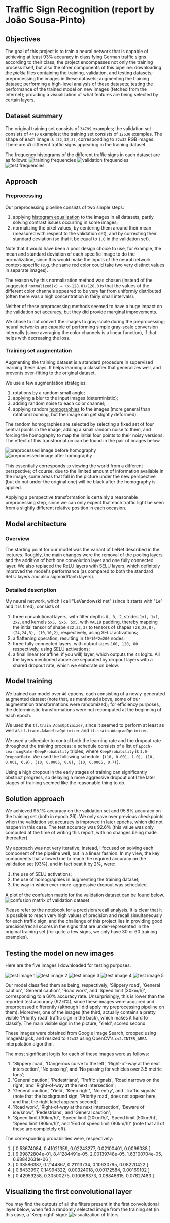 # Traffic Sign Recognition (report by João Sousa-Pinto)

## Objectives

The goal of this project is to train a neural network that is capable of achieving at least 93% accuracy in classifying German traffic signs according to their class; the project encompasses not only the training process itself, but also the other components of this pipeline: downloading the *pickle* files containing the training, validation, and testing datasets; preprocessing the images in these datasets; augmenting the training dataset; performing a high-level analysis of these datasets; testing the performance of the trained model on new images (fetched from the Internet); providing a visualization of what features are being selected by certain layers.

## Dataset summary

The original training set consists of `34799` examples; the validation set consists of `4410` examples; the training set consists of `12630` examples. The shape of each image is `(32,32,3)`, corresponding to `32x32` RGB images. There are `43` different traffic signs appearing in the training dataset.

The frequency histograms of the different traffic signs in each dataset are as follows:
![training frequencies](images/training_frequencies.png)
![validation frequencies](images/validation_frequencies.png)
![test frequencies](images/test_frequencies.png)

## Approach

### Preprocessing

Our preprocessing pipeline consists of two simple steps:
1) applying [histogram equalization](http://docs.opencv.org/2.4/doc/tutorials/imgproc/histograms/histogram_equalization/histogram_equalization.html) to the images in all datasets, partly solving contrast issues occurring in some images;
2) normalizing the pixel values, by centering them around their mean (measured with respect to the validation set), and by correcting their standard deviation (so that it be equal to `1.0` in the validation set).

Note that it would have been a poor design choice to use, for example, the mean and standard deviation of each specific image to do the normalization, since this would make the inputs of the neural network context-specific (e.g. the same red color could take two very distinct values in separate images).

The reason why this normalization method was chosen (instead of the suggested `normalized(x) = (x-128.0)/128.0` is that the values of the different color channels appeared to be very far from uniformly distributed (often there was a high concentration in fairly small intervals).

Neither of these preprocessing methods seemed to have a huge impact on the validation set accuracy, but they did provide marginal improvements.

We chose to not convert the images to gray-scale during the preprocessing; neural networks are capable of performing simple gray-scale conversion internally (since averaging the color channels is a linear function), if that helps with decreasing the loss.

### Training set augmentation

Augmenting the training dataset is a standard procedure in supervised learning these days. It helps learning a classifier that generalizes well, and prevents over-fitting to the original dataset.

We use a few augmentation strategies:
1) rotations by a random small angle;
2) applying a blur to the input images (deterministic);
3) adding random noise to each color channel;
4) applying random [homographies](http://www.learnopencv.com/homography-examples-using-opencv-python-c/) to the images (more general than rotation/zooming, but the image can get slightly deformed).

The random homographies are selected by selecting a fixed set of four central points in the image, adding a small random noise to them, and forcing the homography to map the initial four points to their noisy versions. The effect of this transformation can be found in the pair of images below.

![preprocessed image before homography](images/before_homography.png)
![preprocessed image after homography](images/after_homography.png)

This essentially corresponds to viewing the world from a different perspective; of course, due to the limited amount of information available in the image, some areas that fall in the picture under the new perspective (but do not under the original one) will be black after the homography is applied.

Applying a perspective transformation is certainly a reasonable preprocessing step, since we can only expect that each traffic light be seen from a slightly different relative position in each occasion.

## Model architecture

### Overview

The starting point for our model was the variant of LeNet described in the lectures. Roughly, the main changes were the removal of the pooling layers and the addition of both one convolution layer and one fully connected layer. We also replaced the ReLU layers with [SELU](https://arxiv.org/abs/1706.02515) layers, which definitely improved the model's performance (as compared to both the standard ReLU layers and also sigmoid/tanh layers).

### Detailed description

My neural network, which I call "LeVandowski net" (since it starts with "Le" and it is fired), consists of:
1) three convolutional layers, with filter depths `8, 8, 2`, strides `1x1, 1x1, 2x2`, and kernels `5x5, 5x5, 5x5`, with `VALID` padding, thereby mapping the initial tensor of shape `(32,32,3)` to tensors of shapes `(28,28,8), (24,24,8), (10,10,2)`, respectively, using SELU activations;
2) a flattening operation, resulting in `10*10*2=200` nodes;
3) three fully connected layers, with output sizes `160, 120, 80` respectively, using SELU activations;
4) a final linear (or affine, if you will) layer, which outputs the `43` logits.
All the layers mentioned above are separated by dropout layers with a shared dropout rate, which we elaborate on below.

## Model training

We trained our model over `40` epochs, each consisting of a newly-generated augmented dataset (note that, as mentioned above, some of our augmentation transformations were randomized); for efficiency purposes, the deterministic transformations were not recomputed at the beginning of each epoch.

We used the `tf.train.AdamOptimizer`, since it seemed to perform at least as well as `tf.train.AdadeltaOptimizer` and `tf.train.AdagradOptimizer`.

We used a scheduler to control both the learning rate and the dropout rate throughout the training process; a schedule consists of a list of `Epoch-LearningRate-KeepProbability` triples, where `KeepProbability` is `1.0-DropoutRate`. We used the following schedule: `[(10, 0.001, 1.0), (10, 0.001, 0.9), (10, 0.0005, 0.8), (10, 0.0005, 0.7)]`.

Using a high dropout in the early stages of training can significantly obstruct progress, so delaying a more aggressive dropout until the later stages of training seemed like the reasonable thing to do.

## Solution approach

We achieved 95.1% accuracy on the validation set and 95.8% accuracy on the training set (both in epoch 26). We only save over previous checkpoints when the validation set accuracy is improved in later epochs, which did not happen in this case. The test accuracy was 92.6% (this value was only computed at the time of writing this report, with no changes being made thereafter).

My approach was not very iterative; instead, I focused on solving each component of the pipeline well, but in a linear fashion. In my view, the key components that allowed me to reach the required accuracy on the validation set (93%), and in fact beat it by 2%, were:
1) the use of SELU activations;
2) the use of homographies in augmenting the training dataset;
3) the way in which ever-more-aggressive dropout was scheduled.

A plot of the confusion matrix for the validation dataset can be found below.
![confusion matrix of validation dataset](images/confusion.png)

Please refer to the notebook for a precision/recall analysis. It is clear that it is possible to reach very high values of precision and recall simultaneously for each traffic sign, and the challenge of this project lies in providing good precision/recall scores in the signs that are under-represented in the original training set (for quite a few signs, we only have 30 or 60 training examples).

## Testing the model on new images

Here are the five images I downloaded for testing purposes:

![test image 1](images/new1.png)
![test image 2](images/new2.png)
![test image 3](images/new3.png)
![test image 4](images/new4.png)
![test image 5](images/new5.png)

Our model classified them as being, respectively, 'Slippery road', 'General caution', 'General caution', 'Road work', and 'Speed limit (30km/h)', corresponding to a 60% accuracy rate. Unsurprisingly, this is lower than the reported test accuracy (92.6%), since these images were acquired and preprocessed differently (although I did apply my preprocessing pipeline on them). Moreover, one of the images (the third, actually contains a pretty visible 'Priority road' traffic sign in the back), which makes it hard to classify. The main visible sign in the picture, 'Yield', scored second.

These images were obtained from Google Image Search, cropped using ImageMagick, and resized to `32x32` using OpenCV's `cv2.INTER_AREA` interpolation algorithm.

The most significant logits for each of these images were as follows:
1) 'Slippery road', 'Dangerous curve to the left', 'Right-of-way at the next intersection', 'No passing', and 'No passing for vehicles over 3.5 metric tons';
2) 'General caution', 'Pedestrians', 'Traffic signals', 'Road narrows on the right', and 'Right-of-way at the next intersection';
3) 'General caution', 'Yield', 'Keep right', 'No entry', and 'Traffic signals' (note that the background sign, 'Priority road', does not appear here, and that the right label appears second);
4) 'Road work', 'Right-of-way at the next intersection', 'Beware of ice/snow', 'Pedestrians', and 'General caution';
5) 'Speed limit (30km/h)', 'Speed limit (20km/h)', 'Speed limit (50km/h)', 'Speed limit (80km/h)', and 'End of speed limit (80km/h)' (note that all of these are completely off).

The corresponding probabilities were, respectively:
1) [ 0.53674084,  0.41021359,  0.02243277,  0.02100401,  0.0096088 ]
2) [ 9.99872804e-01, 8.41284491e-05, 2.00139748e-05, 1.63100704e-05, 6.68842631e-06 ]
3) [ 0.38586387, 0.2144867, 0.21113734, 0.10630795, 0.08220422 ]
4) [ 0.8433997, 0.14994322, 0.00324018, 0.00172584, 0.00169102 ]
5) [ 0.42959258, 0.30500275, 0.10066373, 0.08846615, 0.07627483 ]

## Visualizing the first convolutional layer
You may find the outputs of all the filters present in the first convolutional layer below, when fed a randomly selected image from the training set (in this case, a 'Keep right' sign):
![visualization of filters](images/filters.png)
